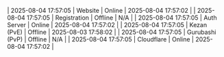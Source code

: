 | 2025-08-04 17:57:05 | Website | Online | 2025-08-04 17:57:02 |
| 2025-08-04 17:57:05 | Registration | Offline | N/A |
| 2025-08-04 17:57:05 | Auth Server | Online | 2025-08-04 17:57:02 |
| 2025-08-04 17:57:05 | Kezan (PvE) | Offline | 2025-08-03 17:58:02 |
| 2025-08-04 17:57:05 | Gurubashi (PvP) | Offline | N/A |
| 2025-08-04 17:57:05 | Cloudflare | Online | 2025-08-04 17:57:02 |
